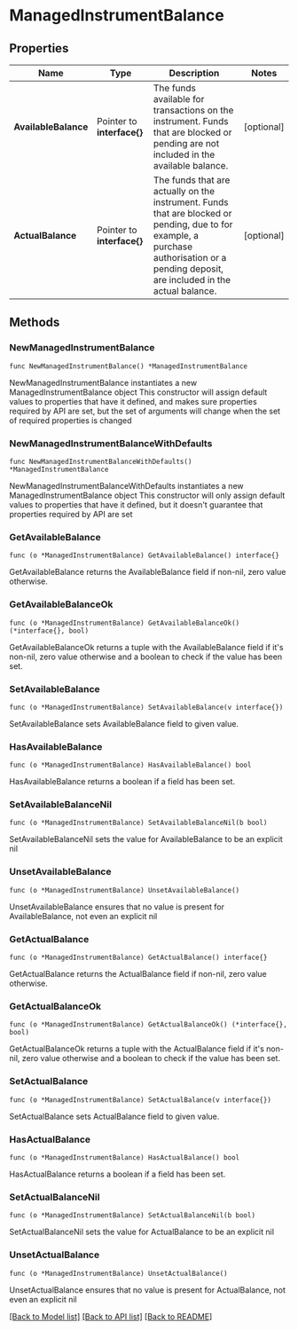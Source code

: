 # ManagedInstrumentBalance

## Properties

Name | Type | Description | Notes
------------ | ------------- | ------------- | -------------
**AvailableBalance** | Pointer to **interface{}** | The funds available for transactions on the instrument. Funds that are blocked or pending are not included in the available balance. | [optional] 
**ActualBalance** | Pointer to **interface{}** | The funds that are actually on the instrument. Funds that are blocked or pending, due to for example, a purchase authorisation or a pending deposit, are included in the actual balance. | [optional] 

## Methods

### NewManagedInstrumentBalance

`func NewManagedInstrumentBalance() *ManagedInstrumentBalance`

NewManagedInstrumentBalance instantiates a new ManagedInstrumentBalance object
This constructor will assign default values to properties that have it defined,
and makes sure properties required by API are set, but the set of arguments
will change when the set of required properties is changed

### NewManagedInstrumentBalanceWithDefaults

`func NewManagedInstrumentBalanceWithDefaults() *ManagedInstrumentBalance`

NewManagedInstrumentBalanceWithDefaults instantiates a new ManagedInstrumentBalance object
This constructor will only assign default values to properties that have it defined,
but it doesn't guarantee that properties required by API are set

### GetAvailableBalance

`func (o *ManagedInstrumentBalance) GetAvailableBalance() interface{}`

GetAvailableBalance returns the AvailableBalance field if non-nil, zero value otherwise.

### GetAvailableBalanceOk

`func (o *ManagedInstrumentBalance) GetAvailableBalanceOk() (*interface{}, bool)`

GetAvailableBalanceOk returns a tuple with the AvailableBalance field if it's non-nil, zero value otherwise
and a boolean to check if the value has been set.

### SetAvailableBalance

`func (o *ManagedInstrumentBalance) SetAvailableBalance(v interface{})`

SetAvailableBalance sets AvailableBalance field to given value.

### HasAvailableBalance

`func (o *ManagedInstrumentBalance) HasAvailableBalance() bool`

HasAvailableBalance returns a boolean if a field has been set.

### SetAvailableBalanceNil

`func (o *ManagedInstrumentBalance) SetAvailableBalanceNil(b bool)`

 SetAvailableBalanceNil sets the value for AvailableBalance to be an explicit nil

### UnsetAvailableBalance
`func (o *ManagedInstrumentBalance) UnsetAvailableBalance()`

UnsetAvailableBalance ensures that no value is present for AvailableBalance, not even an explicit nil
### GetActualBalance

`func (o *ManagedInstrumentBalance) GetActualBalance() interface{}`

GetActualBalance returns the ActualBalance field if non-nil, zero value otherwise.

### GetActualBalanceOk

`func (o *ManagedInstrumentBalance) GetActualBalanceOk() (*interface{}, bool)`

GetActualBalanceOk returns a tuple with the ActualBalance field if it's non-nil, zero value otherwise
and a boolean to check if the value has been set.

### SetActualBalance

`func (o *ManagedInstrumentBalance) SetActualBalance(v interface{})`

SetActualBalance sets ActualBalance field to given value.

### HasActualBalance

`func (o *ManagedInstrumentBalance) HasActualBalance() bool`

HasActualBalance returns a boolean if a field has been set.

### SetActualBalanceNil

`func (o *ManagedInstrumentBalance) SetActualBalanceNil(b bool)`

 SetActualBalanceNil sets the value for ActualBalance to be an explicit nil

### UnsetActualBalance
`func (o *ManagedInstrumentBalance) UnsetActualBalance()`

UnsetActualBalance ensures that no value is present for ActualBalance, not even an explicit nil

[[Back to Model list]](../README.md#documentation-for-models) [[Back to API list]](../README.md#documentation-for-api-endpoints) [[Back to README]](../README.md)


